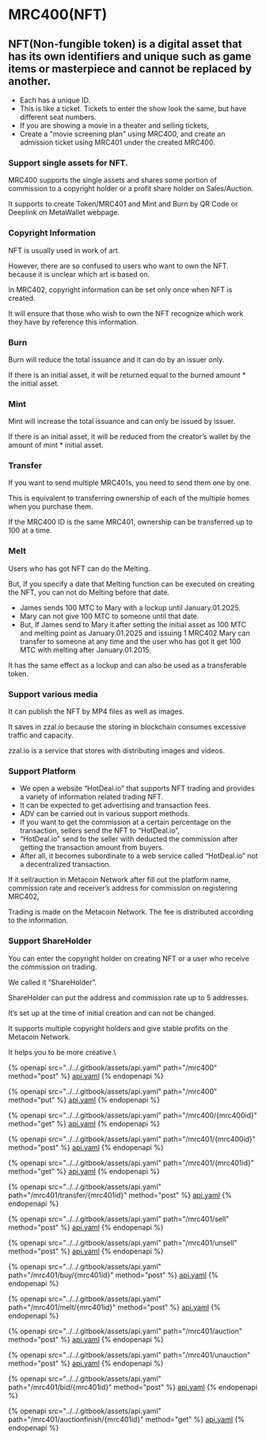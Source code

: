 # MRC400(NFT)

## NFT(Non-fungible token) is a digital asset that has its own identifiers and unique such as game items or masterpiece and cannot be replaced by another. <a href="#id-6439" id="id-6439"></a>

* Each has a unique ID.
* This is like a ticket. Tickets to enter the show look the same, but have different seat numbers.
* If you are showing a movie in a theater and selling tickets,
* Create a "movie screening plan" using MRC400, and create an admission ticket using MRC401 under the created MRC400.

### Support single assets for NFT.

MRC400 supports the single assets and shares some portion of commission to a copyright holder or a profit share holder on Sales/Auction.

It supports to create Token/MRC401 and Mint and Burn by QR Code or Deeplink on MetaWallet webpage.

### Copyright Information <a href="#id-63b5" id="id-63b5"></a>

NFT is usually used in work of art.

However, there are so confused to users who want to own the NFT. because it is unclear which art is based on.

In MRC402, copyright information can be set only once when NFT is created.

It will ensure that those who wish to own the NFT recognize which work they have by reference this information.

### Burn <a href="#e969" id="e969"></a>

Burn will reduce the total issuance and it can do by an issuer only.

If there is an initial asset, it will be returned equal to the burned amount \* the initial asset.

### Mint <a href="#ac24" id="ac24"></a>

Mint will increase the total issuance and can only be issued by issuer.

If there is an initial asset, it will be reduced from the creator’s wallet by the amount of mint \* initial asset.

### Transfer <a href="#id-1ac9" id="id-1ac9"></a>

If you want to send multiple MRC401s, you need to send them one by one.

This is equivalent to transferring ownership of each of the multiple homes when you purchase them.

If the MRC400 ID is the same MRC401, ownership can be transferred up to 100 at a time.

### Melt

Users who has got NFT can do the Melting.

But, If you specify a date that Melting function can be executed on creating the NFT, you can not do Melting before that date.

* James sends 100 MTC to Mary with a lockup until January.01.2025.
* Mary can not give 100 MTC to someone until that date.
* But, If James send to Mary it after setting the initial asset as 100 MTC and melting point as January.01.2025 and issuing 1 MRC402 Mary can transfer to someone at any time and the user who has got it get 100 MTC with melting after January.01.2015.

It has the same effect as a lockup and can also be used as a transferable token.

### Support various media <a href="#edeb" id="edeb"></a>

It can publish the NFT by MP4 files as well as images.

It saves in zzal.io because the storing in blockchain consumes excessive traffic and capacity.

zzal.io is a service that stores with distributing images and videos.

### Support Platform <a href="#c55d" id="c55d"></a>

* We open a website “HotDeal.io” that supports NFT trading and provides a variety of information related trading NFT.
* It can be expected to get advertising and transaction fees.
* ADV can be carried out in various support methods.
* If you want to get the commission at a certain percentage on the transaction, sellers send the NFT to “HotDeal.io”,
* “HotDeal.io” send to the seller with deducted the commission after getting the transaction amount from buyers.
* After all, it becomes subordinate to a web service called “HotDeal.io” not a decentralized transaction.

If it sell/auction in Metacoin Network after fill out the platform name, commission rate and receiver’s address for commission on registering MRC402,

Trading is made on the Metacoin Network. The fee is distributed according to the information.

### Support ShareHolder <a href="#cacc" id="cacc"></a>

You can enter the copyright holder on creating NFT or a user who receive the commission on trading.

We called it “ShareHolder”.

ShareHolder can put the address and commission rate up to 5 addresses.

It’s set up at the time of initial creation and can not be changed.

It supports multiple copyright holders and give stable profits on the Metacoin Network.

It helps you to be more creative.\


{% openapi src="../../.gitbook/assets/api.yaml" path="/mrc400" method="post" %}
[api.yaml](../../.gitbook/assets/api.yaml)
{% endopenapi %}

{% openapi src="../../.gitbook/assets/api.yaml" path="/mrc400" method="put" %}
[api.yaml](../../.gitbook/assets/api.yaml)
{% endopenapi %}

{% openapi src="../../.gitbook/assets/api.yaml" path="/mrc400/{mrc400id}" method="get" %}
[api.yaml](../../.gitbook/assets/api.yaml)
{% endopenapi %}

{% openapi src="../../.gitbook/assets/api.yaml" path="/mrc401/{mrc400id}" method="post" %}
[api.yaml](../../.gitbook/assets/api.yaml)
{% endopenapi %}

{% openapi src="../../.gitbook/assets/api.yaml" path="/mrc401/{mrc401id}" method="get" %}
[api.yaml](../../.gitbook/assets/api.yaml)
{% endopenapi %}

{% openapi src="../../.gitbook/assets/api.yaml" path="/mrc401/transfer/{mrc401id}" method="post" %}
[api.yaml](../../.gitbook/assets/api.yaml)
{% endopenapi %}

{% openapi src="../../.gitbook/assets/api.yaml" path="/mrc401/sell" method="post" %}
[api.yaml](../../.gitbook/assets/api.yaml)
{% endopenapi %}

{% openapi src="../../.gitbook/assets/api.yaml" path="/mrc401/unsell" method="post" %}
[api.yaml](../../.gitbook/assets/api.yaml)
{% endopenapi %}

{% openapi src="../../.gitbook/assets/api.yaml" path="/mrc401/buy/{mrc401id}" method="post" %}
[api.yaml](../../.gitbook/assets/api.yaml)
{% endopenapi %}

{% openapi src="../../.gitbook/assets/api.yaml" path="/mrc401/melt/{mrc401id}" method="post" %}
[api.yaml](../../.gitbook/assets/api.yaml)
{% endopenapi %}

{% openapi src="../../.gitbook/assets/api.yaml" path="/mrc401/auction" method="post" %}
[api.yaml](../../.gitbook/assets/api.yaml)
{% endopenapi %}

{% openapi src="../../.gitbook/assets/api.yaml" path="/mrc401/unauction" method="post" %}
[api.yaml](../../.gitbook/assets/api.yaml)
{% endopenapi %}

{% openapi src="../../.gitbook/assets/api.yaml" path="/mrc401/bid/{mrc401id}" method="post" %}
[api.yaml](../../.gitbook/assets/api.yaml)
{% endopenapi %}

{% openapi src="../../.gitbook/assets/api.yaml" path="/mrc401/auctionfinish/{mrc401id}" method="get" %}
[api.yaml](../../.gitbook/assets/api.yaml)
{% endopenapi %}

